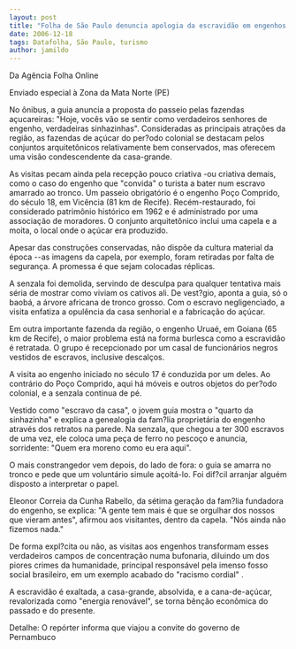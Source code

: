 ```yaml
---
layout: post
title: "Folha de São Paulo denuncia apologia da escravidão em engenhos que oferecem turismo rural na Mata Norte de PE"
date: 2006-12-18
tags: Datafolha, São Paulo, turismo
author: jamildo
---
```

Da Ag&ecirc;ncia Folha Online

Enviado especial &agrave; Zona da Mata Norte (PE)

No &ocirc;nibus, a guia anuncia a proposta do passeio pelas fazendas a&ccedil;ucareiras: "Hoje, voc&ecirc;s v&atilde;o se sentir como verdadeiros senhores de engenho, verdadeiras sinhazinhas". Consideradas as principais atra&ccedil;&otilde;es da regi&atilde;o, as fazendas de a&ccedil;&uacute;car do per?odo colonial se destacam pelos conjuntos arquitet&ocirc;nicos relativamente bem conservados, mas oferecem uma vis&atilde;o condescendente da casa-grande.

As visitas pecam ainda pela recep&ccedil;&atilde;o pouco criativa -ou criativa demais, como o caso do engenho que "convida" o turista a bater num escravo amarrado ao tronco. Um passeio obrigat&oacute;rio &eacute; o engenho Po&ccedil;o Comprido, do s&eacute;culo 18, em Vic&ecirc;ncia (81 km de Recife). Rec&eacute;m-restaurado, foi considerado patrim&ocirc;nio hist&oacute;rico em 1962 e &eacute; administrado por uma associa&ccedil;&atilde;o de moradores. O conjunto arquitet&ocirc;nico inclui uma capela e a moita, o local onde o a&ccedil;&uacute;car era produzido.

Apesar das constru&ccedil;&otilde;es conservadas, n&atilde;o disp&otilde;e da cultura material da &eacute;poca --as imagens da capela, por exemplo, foram retiradas por falta de seguran&ccedil;a. A promessa &eacute; que sejam colocadas r&eacute;plicas.

A senzala foi demolida, servindo de desculpa para qualquer tentativa mais s&eacute;ria de mostrar como viviam os cativos ali. De vest?gio, aponta a guia, s&oacute; o baob&aacute;, a &aacute;rvore africana de tronco grosso. Com o escravo negligenciado, a visita enfatiza a opul&ecirc;ncia da casa senhorial e a fabrica&ccedil;&atilde;o do a&ccedil;&uacute;car.

Em outra importante fazenda da regi&atilde;o, o engenho Urua&eacute;, em Goiana (65 km de Recife), o maior problema est&aacute; na forma burlesca como a escravid&atilde;o &eacute; retratada. O grupo &eacute; recepcionado por um casal de funcion&aacute;rios negros vestidos de escravos, inclusive descal&ccedil;os.

A visita ao engenho iniciado no s&eacute;culo 17 &eacute; conduzida por um deles. Ao contr&aacute;rio do Po&ccedil;o Comprido, aqui h&aacute; m&oacute;veis e outros objetos do per?odo colonial, e a senzala continua de p&eacute;.

Vestido como "escravo da casa", o jovem guia mostra o "quarto da sinhazinha" e explica a genealogia da fam?lia propriet&aacute;ria do engenho atrav&eacute;s dos retratos na parede. Na senzala, que chegou a ter 300 escravos de uma vez, ele coloca uma pe&ccedil;a de ferro no pesco&ccedil;o e anuncia, sorridente: "Quem era moreno como eu era aqui".

O mais constrangedor vem depois, do lado de fora: o guia se amarra no tronco e pede que um volunt&aacute;rio simule a&ccedil;oit&aacute;-lo. Foi dif?cil arranjar algu&eacute;m disposto a interpretar o papel.

Eleonor Correia da Cunha Rabello, da s&eacute;tima gera&ccedil;&atilde;o da fam?lia fundadora do engenho, se explica: "A gente tem mais &eacute; que se orgulhar dos nossos que vieram antes", afirmou aos visitantes, dentro da capela. "N&oacute;s ainda n&atilde;o fizemos nada."

De forma expl?cita ou n&atilde;o, as visitas aos engenhos transformam esses verdadeiros campos de concentra&ccedil;&atilde;o numa bufonaria, diluindo um dos piores crimes da humanidade, principal respons&aacute;vel pela imenso fosso social brasileiro, em um exemplo acabado do "racismo cordial" .

A escravid&atilde;o &eacute; exaltada, a casa-grande, absolvida, e a cana-de-a&ccedil;&uacute;car, revalorizada como "energia renov&aacute;vel", se torna b&ecirc;n&ccedil;&atilde;o econ&ocirc;mica do passado e do presente.

Detalhe: O rep&oacute;rter informa que viajou a convite do governo de Pernambuco